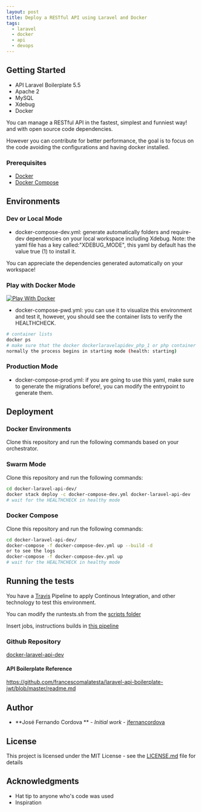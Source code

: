 ```yaml
---
layout: post
title: Deploy a RESTful API using Laravel and Docker
tags:
  - laravel
  - docker
  - api
  - devops
---
```


## Getting Started

- API Laravel Boilerplate 5.5
- Apache 2
- MySQL
- Xdebug
- Docker

You can manage a RESTful API in the fastest, simplest and funniest way! and with open source code dependencies.

However you can contribute for better performance, the goal is to focus on the code avoiding the configurations and having docker installed.

### Prerequisites

- [Docker](https://docs.docker.com/install/)
- [Docker Compose](https://docs.docker.com/compose/install/)

## Environments

### Dev or Local Mode

- docker-compose-dev.yml: generate automatically folders and require-dev dependencies on your local workspace including Xdebug.
  Note: the yaml file has a key called:"XDEBUG_MODE", this yaml by default has the value true (1) to install it.

You can appreciate the dependencies generated automatically on your workspace!

### Play with Docker Mode

[![Play With Docker](https://cdn.rawgit.com/play-with-docker/stacks/cff22438/assets/images/button.png)](http://play-with-docker.com?stack=https://raw.githubusercontent.com/jfernancordova/docker-laravel-api-dev/master/docker-compose-pwd.yml)

- docker-compose-pwd.yml: you can use it to visualize this environment and test it, however, you should see the container lists to verify the HEALTHCHECK.

```bash
# container lists
docker ps
# make sure that the docker dockerlaravelapidev_php_1 or php container is (healthy),
normally the process begins in starting mode (health: starting)
```

### Production Mode

- docker-compose-prod.yml: if you are going to use this yaml, make sure to generate the migrations before!, you can modify the entrypoint to generate them.

## Deployment

### Docker Environments

Clone this repository and run the following commands based on your orchestrator.

### Swarm Mode

Clone this repository and run the following commands:

```bash
cd docker-laravel-api-dev/
docker stack deploy -c docker-compose-dev.yml docker-laravel-api-dev
# wait for the HEALTHCHECK in healthy mode
```

### Docker Compose

Clone this repository and run the following commands:

```bash
cd docker-laravel-api-dev/
docker-compose -f docker-compose-dev.yml up --build -d
or to see the logs
docker-compose -f docker-compose-dev.yml up
# wait for the HEALTHCHECK in healthy mode
```

## Running the tests

You have a [Travis](https://travis-ci.org/) Pipeline to apply Continous Integration, and other technology to test this environment.

You can modify the runtests.sh from the [scripts folder](https://raw.githubusercontent.com/jfernancordova/docker-laravel-api-dev/master/scripts/runtests.sh)

Insert jobs, instructions builds in [this pipeline](https://raw.githubusercontent.com/jfernancordova/docker-laravel-api-dev/master/.travis.yml)

### Github Repository

[docker-laravel-api-dev](https://github.com/jfernancordova/docker-laravel-api-dev)

#### API Boilerplate Reference

https://github.com/francescomalatesta/laravel-api-boilerplate-jwt/blob/master/readme.md

## Author

- **José Fernando Cordova ** - _Initial work_ - [jfernancordova](https://github.com/jfernancordova)

## License

This project is licensed under the MIT License - see the [LICENSE.md](https://github.com/jfernancordova/docker-laravel-api-dev/blob/master/LICENSE.md) file for details

## Acknowledgments

- Hat tip to anyone who's code was used
- Inspiration
